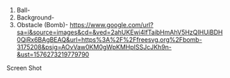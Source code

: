 1. Ball-
2. Background- 
3. Obstacle (Bomb)- https://www.google.com/url?sa=i&source=images&cd=&ved=2ahUKEwi4lfTaibHmAhV5HzQIHUiBDH0QjRx6BAgBEAQ&url=https%3A%2F%2Ffreesvg.org%2Fbomb-3175208&psig=AOvVaw0KM0gWpKMHpISSJcJKh9n-&ust=1576273219779790

Screen Shot 
